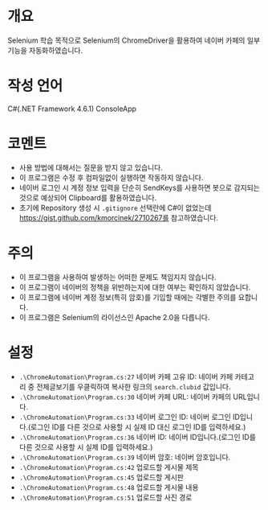 # 개요
Selenium 학습 목적으로 Selenium의 ChromeDriver을 활용하여 네이버 카페의 일부 기능을 자동화하였습니다.

# 작성 언어
C#(.NET Framework 4.6.1) ConsoleApp

# 코멘트
- 사용 방법에 대해서는 질문을 받지 않고 있습니다.
- 이 프로그램은 수정 후 컴파일없이 실행하면 작동하지 않습니다.
- 네이버 로그인 시 계정 정보 입력을 단순히 SendKeys를 사용하면 봇으로 감지되는 것으로 예상되어 Clipboard를 활용하였습니다.
- 초기에 Repository 생성 시 ```.gitignore``` 선택란에 C#이 없었는데 https://gist.github.com/kmorcinek/2710267를 참고하였습니다.

# 주의
- 이 프로그램을 사용하여 발생하는 어떠한 문제도 책임지지 않습니다.
- 이 프로그램이 네이버의 정책을 위반하는지에 대한 여부는 확인하지 않았습니다.
- 이 프로그램에 네이버 계정 정보(특히 암호)를 기입할 때에는 각별한 주의를 요합니다.
- 이 프로그램은 Selenium의 라이선스인 Apache 2.0을 다릅니다.

# 설정
- ```.\ChromeAutomation\Program.cs:27``` 네이버 카페 고유 ID: 네이버 카페 카테고리 중 전체글보기를 우클릭하여 복사한 링크의  ```search.clubid``` 값입니다.
- ```.\ChromeAutomation\Program.cs:30``` 네이버 카페 URL: 네이버 카페의 URL입니다.
- ```.\ChromeAutomation\Program.cs:33``` 네이버 로그인 ID: 네이버 로그인 ID입니다.(로그인 ID를 다른 것으로 사용할 시 실제 ID 대신 로그인 ID를 입력하세요.)
- ```.\ChromeAutomation\Program.cs:36``` 네이버 ID: 네이버 ID입니다.(로그인 ID를 다른 것으로 사용할 시 실제 ID를 입력하세요.)
- ```.\ChromeAutomation\Program.cs:39``` 네이버 암호: 네이버 암호입니다.
- ```.\ChromeAutomation\Program.cs:42``` 업로드할 게시물 제목
- ```.\ChromeAutomation\Program.cs:45``` 업로드할 게시판
- ```.\ChromeAutomation\Program.cs:48``` 업로드할 게시물 내용
- ```.\ChromeAutomation\Program.cs:51``` 업로드할 사진 경로
